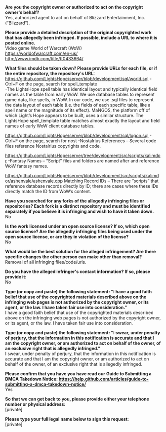 **Are you the copyright owner or authorized to act on the copyright owner's behalf?**  
Yes, authorized agent to act on behalf of Blizzard Entertainment, Inc. (“Blizzard”).

**Please provide a detailed description of the original copyrighted work that has allegedly been infringed. If possible, include a URL to where it is posted online.**  
Video game World of Warcraft (WoW)  
https://worldofwarcraft.com/en-us/  
http://www.imdb.com/title/tt0433664/  

**What files should be taken down? Please provide URLs for each file, or if the entire repository, the repository's URL:**  
https://github.com/LightsHope/server/blob/development/sql/world.sql - Ctrl+F on the page, search for spell_template  
-The LightsHope spell table has identical layout and typically identical field names as the table from early WoW. We use database tables to represent game data, like spells, in WoW. In our code, we use .sql files to represent the data layout of each table (i.e. the fields of each specific table, like a spell name or the magnitude of its effect). MaNGOS, the platform off of which Light’s Hope appears to be built, uses a similar structure. The LightsHope spell_template table matches almost exactly the layout and field names of early WoW client database tables.

https://github.com/LightsHope/server/blob/development/sql/logon.sql - Ctrl+F on the page, search for nost
-Nostalrius References – Several code files reference Nostalrius copyrights and code.

https://github.com/LightsHope/server/tree/development/src/scripts/kalimdor
-Fantasy Names – “Script” files and folders are named after and reference WoW fantasy names.

https://github.com/LightsHope/server/blob/development/src/scripts/kalimdor/ashenvale/ashenvale.cpp
Matching Record IDs – There are “scripts” that reference database records directly by ID; there are cases where these IDs directly match the ID from WoW’s content.

**Have you searched for any forks of the allegedly infringing files or repositories? Each fork is a distinct repository and must be identified separately if you believe it is infringing and wish to have it taken down.**  
No

**Is the work licensed under an open source license? If so, which open source license? Are the allegedly infringing files being used under the open source license, or are they in violation of the license?**  
No

**What would be the best solution for the alleged infringement? Are there specific changes the other person can make other than removal?**  
Removal of all infringing files/code/urls.

**Do you have the alleged infringer's contact information? If so, please provide it:**  
No

**Type (or copy and paste) the following statement: "I have a good faith belief that use of the copyrighted materials described above on the infringing web pages is not authorized by the copyright owner, or its agent, or the law. I have taken fair use into consideration."**  
I have a good faith belief that use of the copyrighted materials described above on the infringing web pages is not authorized by the copyright owner, or its agent, or the law. I have taken fair use into consideration.

**Type (or copy and paste) the following statement: "I swear, under penalty of perjury, that the information in this notification is accurate and that I am the copyright owner, or am authorized to act on behalf of the owner, of an exclusive right that is allegedly infringed."**  
I swear, under penalty of perjury, that the information in this notification is accurate and that I am the copyright owner, or am authorized to act on behalf of the owner, of an exclusive right that is allegedly infringed.

**Please confirm that you have you have read our Guide to Submitting a DMCA Takedown Notice: https://help.github.com/articles/guide-to-submitting-a-dmca-takedown-notice/**  
Yes

**So that we can get back to you, please provide either your telephone number or physical address:**  
[private]  

**Please type your full legal name below to sign this request:**  
[private]
